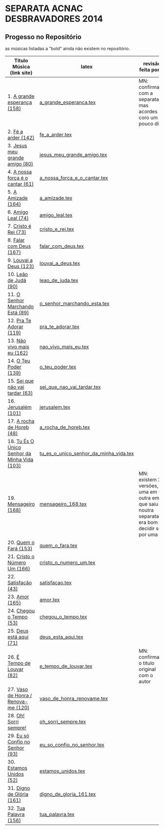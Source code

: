 SEPARATA ACNAC DESBRAVADORES 2014
=================================

Progesso no Repositório
-----------------------

as músicas listadas a "bold" ainda não existem no repositório.

| Título Música (link site)            											| latex                                                                     | revisão feita por ... 		|
| ------------------------------------------------------------------------------| -----------------------------------------------------------------------   | ------------------------------|
| 1. [A grande esperança (158)](http://www.psalterio.net/158)					| [a_grande_esperanca.tex](../../songs/pt/a_grande_esperanca.tex)           | MN: confirmado com a separata mas acordes coro um pouco diff.								|
| 2. [Fé a arder (142)](http://www.psalterio.net/142)                   		| [fe_a_arder.tex](../../songs/pt/fe_a_arder.tex)                           |								|
| 3. [Jesus meu grande amigo (80)](http://www.psalterio.net/80) 				| [jesus_meu_grande_amigo.tex](../../songs/pt/jesus_meu_grande_amigo.tex)   | 								|
| 4. [A nossa força é o cantar (61)](http://www.psalterio.net/61)				| [a_nossa_forca_e_o_cantar.tex](../../songs/pt/a_nossa_forca_e_o_cantar.tex)         | 								|
| 5. [A Amizade (164)](http://www.psalterio.net/164)							| [a_amizade.tex](../../songs/pt/a_amizade.tex)             				| 								|
| 6. [Amigo Leal (74)](http://www.psalterio.net/74)				 				| [amigo_leal.tex](../../songs/pt/amigo_leal.tex)             				| 								|
| 7. [Cristo é Rei (73)](http://www.psalterio.net/73)							| [cristo_e_rei.tex](../../songs/pt/cristo_e_rei.tex)             			| 								|
| 8. [Falar com Deus (167)](http://www.psalterio.net/167) 						| [falar_com_deus.tex](../../songs/pt/falar_com_deus.tex)             		| 								|
| 9. [Louvai a Deus (123)](http://www.psalterio.net/123) 						| [louvai_a_deus.tex](../../songs/pt/louvai_a_deus.tex)             		| 								|
| 10. [Leão de Judá (90)](http://www.psalterio.net/90) 							| [leao_de_juda.tex](../../songs/pt/leao_de_juda.tex)             			| 								|
| 11. [O Senhor Marchando Está (89)](http://www.psalterio.net/89) 				| [o_senhor_marchando_esta.tex](../../songs/pt/o_senhor_marchando_esta.tex)	| 								|
| 12. [Pra Te Adorar (119)](http://www.psalterio.net/119) 						| [pra_te_adorar.tex](../../songs/pt/pra_te_adorar.tex)             		| 								|
| 13. [Não vivo mais eu (162)](http://www.psalterio.net/162) 					| [nao_vivo_mais_eu.tex](../../songs/pt/nao_vivo_mais_eu.tex)             	| 								|
| 14. [O Teu Poder (139)](http://www.psalterio.net/139) 						| [o_teu_poder.tex](../../songs/pt/o_teu_poder.tex)             			| 								|
| 15. [Sei que não vai tardar (63)](http://www.psalterio.net/63)				| [sei_que_nao_vai_tardar.tex](../../songs/pt/sei_que_nao_vai_tardar.tex)  	| 								|
| 16. [Jerusalém (101)](http://www.psalterio.net/101) 							| [jerusalem.tex](../../songs/pt/jerusalem.tex)             				| 								|
| 17. [A rocha de Horeb (48)](http://www.psalterio.net/48) 						| [a_rocha_de_horeb.tex](../../songs/pt/a_rocha_de_horeb.tex)          		| 								|
| 18. [Tu És O Único Senhor da Minha Vida (103)](http://www.psalterio.net/103)	| [tu_es_o_unico_senhor_da_minha_vida.tex](../../songs/pt/tu_es_o_unico_senhor_da_minha_vida.tex) | 								|
| 19. [Mensageiro (168)](http://www.psalterio.net/147) 							| [mensageiro_168.tex](../../songs/pt/mensageiro_168.tex)   					| MN: existem 2 versões, uma em C outra em A que saiu noutra separata, era bom decidir só por uma				|
| 20. [Quem o Fará (153)](http://www.psalterio.net/153) 						| [quem_o_fara.tex](../../songs/pt/quem_o_fara.tex)             			| 								|
| 21. [Cristo o Número Um (166)](http://www.psalterio.net/166) 					| [cristo_o_numero_um.tex](../../songs/pt/cristo_o_numero_um.tex)           | 								|
| 22. [Satisfação (43)](http://www.psalterio.net/43) 							| [satisfacao.tex](../../songs/pt/satisfacao.tex)             				| 								|
| 23. [Amor (165)](http://www.psalterio.net/165)					 			| [amor.tex](../../songs/pt/amor.tex)             							| 								|
| 24. [Chegou o Tempo (53)](http://www.psalterio.net/53) 						| [chegou_o_tempo.tex](../../songs/pt/chegou_o_tempo.tex)             		| 								|
| 25. [Deus está aqui (71)](http://www.psalterio.net/71) 						| [deus_esta_aqui.tex](../../songs/pt/deus_esta_aqui.tex)             		| 								|
| 26. [É Tempo de Louvar (82)](http://www.psalterio.net/82) 					| [e_tempo_de_louvar.tex](../../songs/pt/e_tempo_de_louvar.tex) 			| MN: confirmar o titulo original com o autor								|
| 27. [Vaso de Honra / Renova-me (120)](http://www.psalterio.net/120) 			| [vaso_de_honra_renovame.tex](../../songs/pt/vaso_de_honra_renovame.tex)   | 								|
| 28. [Oh! Sorri sempre!](http://www.psalterio.net/27) 							| [oh_sorri_sempre.tex](../../songs/pt/oh_sorri_sempre.tex)   				| 								|
| 29. [Eu só Confio no Senhor (93)](http://www.psalterio.net/93) 				| [eu_so_confio_no_senhor.tex](../../songs/pt/eu_so_confio_no_senhor.tex)   | 								|
| 30. [Estamos Unidos (52)](http://www.psalterio.net/52) 						| [estamos_unidos.tex](../../songs/pt/estamos_unidos.tex)             		| 								|
| 31. [Digno de Glória (161)](http://www.psalterio.net/161)  					| [digno_de_gloria_161.tex](../../songs/pt/digno_de_gloria_161.tex)         | 								|
| 32. [Tua Palavra (156)](http://www.psalterio.net/156) 						| [tua_palavra.tex](../../songs/pt/tua_palavra.tex)             			| 								|

